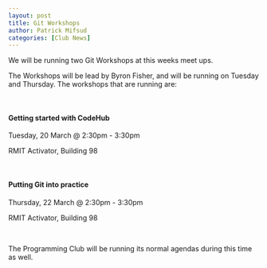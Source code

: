 ```yaml
---
layout: post
title: Git Workshops
author: Patrick Mifsud
categories: [Club News]
---
```

We will be running two Git Workshops at this weeks meet ups. 

<!-- more -->

The Workshops will be lead by Byron Fisher, and will be running on Tuesday and Thursday. The workshops that are running are:

<br />

#### Getting started with CodeHub

Tuesday, 20 March @ 2:30pm - 3:30pm

RMIT Activator, Building 98

<br />

#### Putting Git into practice

Thursday, 22 March @ 2:30pm - 3:30pm

RMIT Activator, Building 98

<br />

The Programming Club will be running its normal agendas during this time as well.
